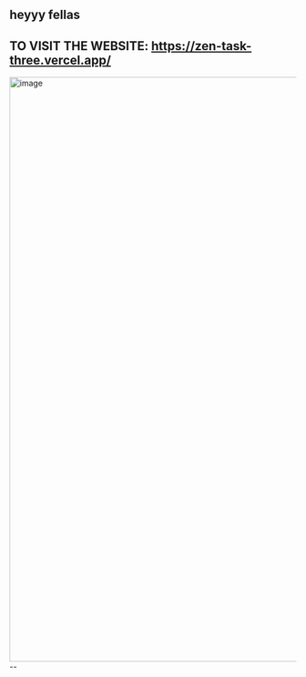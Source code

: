 heyyy fellas 
--
 **TO VISIT THE WEBSITE:** https://zen-task-three.vercel.app/
--
<img width="1732" height="1028" alt="image" src="https://github.com/user-attachments/assets/e4537840-dff8-419c-9b19-b874a9823d49" />
--

